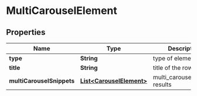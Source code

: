 

# MultiCarouselElement


## Properties

| Name | Type | Description | Notes |
|------------ | ------------- | ------------- | -------------|
|**type** | **String** | type of element |  [optional] |
|**title** | **String** | title of the row |  [optional] |
|**multiCarouselSnippets** | [**List&lt;CarouselElement&gt;**](CarouselElement.md) | multi_carousel_snippet results |  [optional] |




